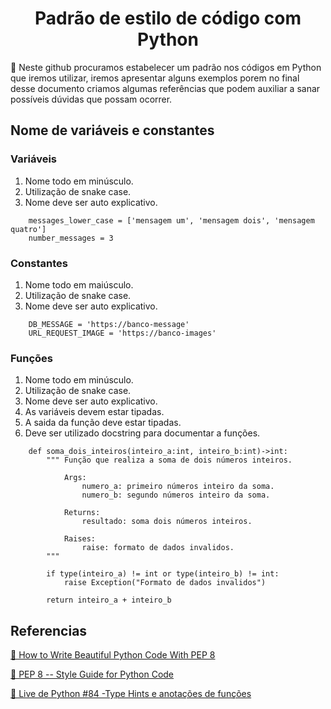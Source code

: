 <h1 align="center"> Padrão de estilo de código com Python </h1>
<p align="left">🚀 Neste github procuramos estabelecer um padrão nos códigos em Python
que iremos utilizar,  iremos apresentar alguns exemplos porem no final desse documento criamos algumas referências que podem auxiliar a sanar possíveis dúvidas que possam ocorrer.</p>

<h2 align="left"> Nome de variáveis e constantes </h2>

<h3 align="left"> 
    Variáveis
</h3>
<ol>
    <li> Nome todo em minúsculo.</li>
    <li> Utilização de snake case.</li>
    <li> Nome deve ser auto explicativo.</li>
</ol> 

```
    messages_lower_case = ['mensagem um', 'mensagem dois', 'mensagem quatro']
    number_messages = 3
```

<h3 align="left"> 
    Constantes
</h3>
<ol>
    <li> Nome todo em maiúsculo.</li>
    <li> Utilização de snake case.</li>
    <li> Nome deve ser auto explicativo.</li>
</ol> 

```
    DB_MESSAGE = 'https://banco-message'
    URL_REQUEST_IMAGE = 'https://banco-images'
```

<h3 align="left"> 
    Funções
</h3>
<ol>
    <li> Nome todo em minúsculo.</li>
    <li> Utilização de snake case.</li>
    <li> Nome deve ser auto explicativo.</li>
    <li> As variáveis devem estar tipadas.</li>
    <li> A saida da função deve estar tipadas.</li>
    <li> Deve ser utilizado docstring para documentar a funções.</li>
</ol>

```
    def soma_dois_inteiros(inteiro_a:int, inteiro_b:int)->int:
        """ Função que realiza a soma de dois números inteiros.
    
            Args:
                numero_a: primeiro números inteiro da soma.
                numero_b: segundo números inteiro da soma.
    
            Returns:
                resultado: soma dois números inteiros.
    
            Raises:
                raise: formato de dados invalidos.
        """
    
        if type(inteiro_a) != int or type(inteiro_b) != int:
            raise Exception("Formato de dados invalidos")
    
        return inteiro_a + inteiro_b
```

<h2 align="left"> Referencias </h2>

<p align="left"> 
    <a href="https://realpython.com/python-pep8/">🔗 How to Write Beautiful Python Code With PEP 8</a>
</p>

<p align="left"> 
    <a href="https://www.python.org/dev/peps/pep-0008/">🔗 PEP 8 -- Style Guide for Python Code</a>
</p>

<p align="left">
    <a href="https://www.youtube.com/watch?v=yEighFc_bZM&t=2145s">🔗 Live de Python #84 -Type Hints e anotações de funções</a>
</p>